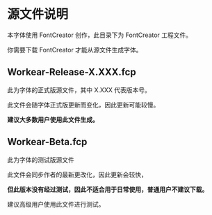 # 源文件说明
本字体使用 FontCreator 创作，此目录下为 FontCreator 工程文件。

你需要下载 FontCreator 才能从源文件生成字体。

## Workear-Release-X.XXX.fcp

此为字体的正式版源文件，其中 X.XXX 代表版本号。

此文件会随字体正式版更新而变化，因此更新可能较慢。

**建议大多数用户使用此文件生成。**

## Workear-Beta.fcp

此为字体的测试版源文件

此文件会同步作者的最新更改化，因此更新会较快，

**但此版本没有经过测试，因此不适合用于日常使用，普通用户不建议下载。**

建议高级用户使用此文件进行测试。

